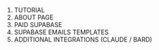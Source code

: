1. TUTORIAL
2. ABOUT PAGE
3. PAID SUPABASE
4. SUPABASE EMAILS TEMPLATES
5. ADDITIONAL INTEGRATIONS (CLAUDE / BARD)